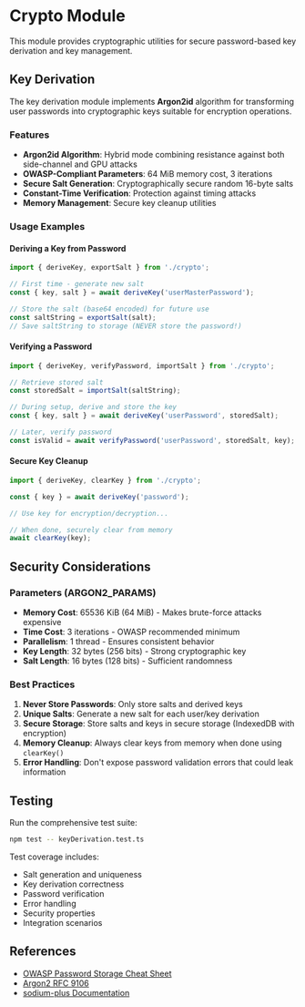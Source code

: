 # Crypto Module

This module provides cryptographic utilities for secure password-based key derivation and key management.

## Key Derivation

The key derivation module implements **Argon2id** algorithm for transforming user passwords into cryptographic keys suitable for encryption operations.

### Features

- **Argon2id Algorithm**: Hybrid mode combining resistance against both side-channel and GPU attacks
- **OWASP-Compliant Parameters**: 64 MiB memory cost, 3 iterations
- **Secure Salt Generation**: Cryptographically secure random 16-byte salts
- **Constant-Time Verification**: Protection against timing attacks
- **Memory Management**: Secure key cleanup utilities

### Usage Examples

#### Deriving a Key from Password

```typescript
import { deriveKey, exportSalt } from './crypto';

// First time - generate new salt
const { key, salt } = await deriveKey('userMasterPassword');

// Store the salt (base64 encoded) for future use
const saltString = exportSalt(salt);
// Save saltString to storage (NEVER store the password!)
```

#### Verifying a Password

```typescript
import { deriveKey, verifyPassword, importSalt } from './crypto';

// Retrieve stored salt
const storedSalt = importSalt(saltString);

// During setup, derive and store the key
const { key, salt } = await deriveKey('userPassword', storedSalt);

// Later, verify password
const isValid = await verifyPassword('userPassword', storedSalt, key);
```

#### Secure Key Cleanup

```typescript
import { deriveKey, clearKey } from './crypto';

const { key } = await deriveKey('password');

// Use key for encryption/decryption...

// When done, securely clear from memory
await clearKey(key);
```

## Security Considerations

### Parameters (ARGON2_PARAMS)

- **Memory Cost**: 65536 KiB (64 MiB) - Makes brute-force attacks expensive
- **Time Cost**: 3 iterations - OWASP recommended minimum
- **Parallelism**: 1 thread - Ensures consistent behavior
- **Key Length**: 32 bytes (256 bits) - Strong cryptographic key
- **Salt Length**: 16 bytes (128 bits) - Sufficient randomness

### Best Practices

1. **Never Store Passwords**: Only store salts and derived keys
2. **Unique Salts**: Generate a new salt for each user/key derivation
3. **Secure Storage**: Store salts and keys in secure storage (IndexedDB with encryption)
4. **Memory Cleanup**: Always clear keys from memory when done using `clearKey()`
5. **Error Handling**: Don't expose password validation errors that could leak information

## Testing

Run the comprehensive test suite:

```bash
npm test -- keyDerivation.test.ts
```

Test coverage includes:
- Salt generation and uniqueness
- Key derivation correctness
- Password verification
- Error handling
- Security properties
- Integration scenarios

## References

- [OWASP Password Storage Cheat Sheet](https://cheatsheetseries.owasp.org/cheatsheets/Password_Storage_Cheat_Sheet.html)
- [Argon2 RFC 9106](https://www.rfc-editor.org/rfc/rfc9106.html)
- [sodium-plus Documentation](https://github.com/paragonie/sodium-plus)
